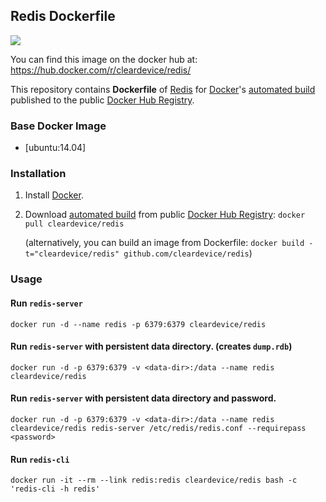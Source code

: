## Redis Dockerfile
[![](https://badge.imagelayers.io/cleardevice/redis:latest.svg)](https://imagelayers.io/?images=cleardevice/redis:latest 'Get your own badge on imagelayers.io')

You can find this image on the docker hub at: https://hub.docker.com/r/cleardevice/redis/

This repository contains **Dockerfile** of [Redis](http://redis.io/) for [Docker](https://www.docker.com/)'s [automated build](https://registry.hub.docker.com/u/cleardevice/redis/) published to the public [Docker Hub Registry](https://registry.hub.docker.com/).


### Base Docker Image

* [ubuntu:14.04]


### Installation

1. Install [Docker](https://www.docker.com/).

2. Download [automated build](https://registry.hub.docker.com/u/cleardevice/redis/) from public [Docker Hub Registry](https://registry.hub.docker.com/): `docker pull cleardevice/redis`

   (alternatively, you can build an image from Dockerfile: `docker build -t="cleardevice/redis" github.com/cleardevice/redis`)


### Usage

#### Run `redis-server`

    docker run -d --name redis -p 6379:6379 cleardevice/redis

#### Run `redis-server` with persistent data directory. (creates `dump.rdb`)

    docker run -d -p 6379:6379 -v <data-dir>:/data --name redis cleardevice/redis

#### Run `redis-server` with persistent data directory and password.

    docker run -d -p 6379:6379 -v <data-dir>:/data --name redis cleardevice/redis redis-server /etc/redis/redis.conf --requirepass <password>

#### Run `redis-cli`

    docker run -it --rm --link redis:redis cleardevice/redis bash -c 'redis-cli -h redis'

